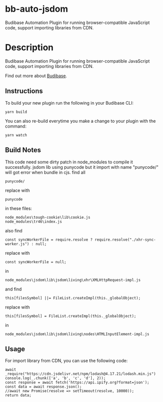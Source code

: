 # bb-auto-jsdom
Budibase Automation Plugin for running browser-compatible JavaScript code, support importing libraries from CDN.

# Description
Budibase Automation Plugin for running browser-compatible JavaScript code, support importing libraries from CDN.

Find out more about [Budibase](https://github.com/ConductifyAI/bb-auto-jsdom).

## Instructions

To build your new  plugin run the following in your Budibase CLI:
```
yarn build
```

You can also re-build everytime you make a change to your plugin with the command:
```
yarn watch
```

## Build Notes
This code need some dirty patch in node_modules to compile it successfully.
jsdom lib using punycode but it import with name "punycode/" will got error when bundle in cjs.
find all 
```
punycode/
```
replace with 
```
punycode
```
in these files:
```
node_modules\tough-cookie\lib\cookie.js
node_modules\tr46\index.js
```

also find 
```
const syncWorkerFile = require.resolve ? require.resolve("./xhr-sync-worker.js") : null;
```
replace with
```
const syncWorkerFile = null;
```
in 
```
node_modules\jsdom\lib\jsdom\living\xhr\XMLHttpRequest-impl.js
```
and find
```
this[filesSymbol] ||= FileList.createImpl(this._globalObject);
```
replace with
```
this[filesSymbol] = FileList.createImpl(this._globalObject);
```
in
```
node_modules\jsdom\lib\jsdom\living\nodes\HTMLInputElement-impl.js
```

## Usage

For import library from CDN, you can use the following code:
```
await _require("https://cdn.jsdelivr.net/npm/lodash@4.17.21/lodash.min.js")
console.log(_.chunk(['a', 'b', 'c', 'd'], 2));
const response = await fetch('https://api.ipify.org?format=json');
const data = await response.json();
//await new Promise(resolve => setTimeout(resolve, 10000));
return data;
```